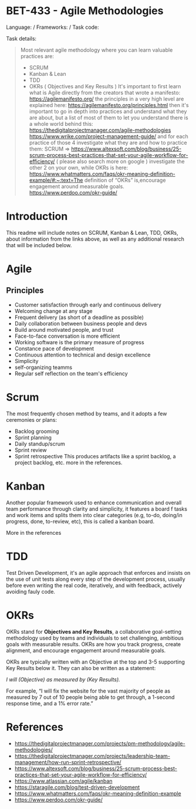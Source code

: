 # BET-433 - Agile Methodologies

Language: /
Frameworks: /
Task code: 

Task details: 
> Most relevant agile methodology where you can learn valuable practices are:
> - SCRUM
> - Kanban & Lean
> - TDD
> - OKRs ( Objectives and Key Results )
> It's important to first learn what is Agile directly from the creators that wrote a manifesto:
> https://agilemanifesto.org/
> the principles in a very high level are explained here:
> https://agilemanifesto.org/principles.html
> then it's important to go in depth into practices and understand what they are about,
> but a list of most of them to let you understand there is a whole world behind this:
> https://thedigitalprojectmanager.com/agile-methodologies
> https://www.wrike.com/project-management-guide/
> and for each practice of those 4 investigate what they are and how to practice them:
> SCRUM => https://www.altexsoft.com/blog/business/25-scrum-process-best-practices-that-set-your-agile-workflow-for-efficiency/ ( please also search more on google )
> investigate the other 2 on your own, while OKRs is here:
> https://www.whatmatters.com/faqs/okr-meaning-definition-example/#:~:text=The definition of “OKRs” is,encourage engagement around measurable goals.
> https://www.perdoo.com/okr-guide/

# Introduction
This readme will include notes on SCRUM, Kanban & Lean, TDD, OKRs, about information from the links above, as well as any additional research that will be included below.

# Agile
## Principles
* Customer satisfaction through early and continuous delivery 
* Welcoming change at any stage 
* Frequent delivery (as short of a deadline as possible)
* Daily collaboration between business people and devs
* Build around motivated people, and trust 
* Face-to-face conversation is more efficient
* Working software is the primary measure of progress
* Constance pace of development
* Continuous attention to technical and design excellence
* Simplicity
* self-organizing teamms
* Regular self reflection on the team's efficiency

# Scrum
The most frequently chosen method by teams, and it adopts a few ceremonies or plans:
* Backlog grooming
* Sprint planning
* Daily standup/scrum
* Sprint review
* Sprint retrospective
This produces artifacts like a sprint backlog, a project backlog, etc. more in the references.

# Kanban
Another popular framework used to enhance communication and overall team performance through clarity and simplicity, it features a board f tasks and work items and splits them into clear categories (e.g, to-do, doing/in progress, done, to-review, etc), this is called a kanban board.

More in the references

# TDD
Test Driven Development, it's an agile approach that enforces and insists on the use of unit tests along every step of the development process, usually before even writing the real code, iteratively, and with feedback, actively avoiding fauly code.

# OKRs
OKRs stand for **Objectives and Key Results**, a collaborative goal-setting methodology used by teams and individuals to set challenging, ambitious goals with measurable results. OKRs are how you track progress, create alignment, and encourage engagement around measurable goals.

OKRs are typically written with an Objective at the top and 3-5 supporting Key Results below it. They can also be written as a statement:

_I will (Objective) as measured by (Key Results)._

For example, “I will fix the website for the vast majority of people as measured by 7 out of 10 people being able to get through, a 1-second response time, and a 1% error rate.”

# References
* https://thedigitalprojectmanager.com/projects/pm-methodology/agile-methodologies/
* https://thedigitalprojectmanager.com/projects/leadership-team-management/how-run-sprint-retrospective/
* https://www.altexsoft.com/blog/business/25-scrum-process-best-practices-that-set-your-agile-workflow-for-efficiency/
* https://www.atlassian.com/agile/kanban
* https://staragile.com/blog/test-driven-development
* https://www.whatmatters.com/faqs/okr-meaning-definition-example
* https://www.perdoo.com/okr-guide/

